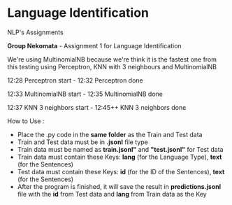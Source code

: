 # Language Identification
NLP's Assignments

**Group Nekomata** - Assignment 1 for Language Identification

We're using MultinomialNB because we're think it is the fastest one from this testing using Perceptron, KNN with 3 neighbours and MultinomialNB

12:28 Perceptron start - 12:32 Perceptron done

12:33 MultinomialNB start - 12:35 MultinomialNB done

12:37 KNN 3 neighbors start - 12:45++ KNN 3 neighbors done

How to Use :
  - Place the .py code in the **same folder** as the Train and Test data
  - Train and Test data must be in **.jsonl** file type
  - Train data must be named as **train.jsonl"** and **"test.jsonl"** for Test data
  - Train data must contain these Keys: **lang** (for the Language Type), **text** (for the Sentences)
  - Test data must contain these Keys: **id** (for the ID of the Sentences), **text** (for the Sentences)
  - After the program is finished, it will save the result in **predictions.jsonl** file with the **id** from Test data and **lang** from Train data as the Key
